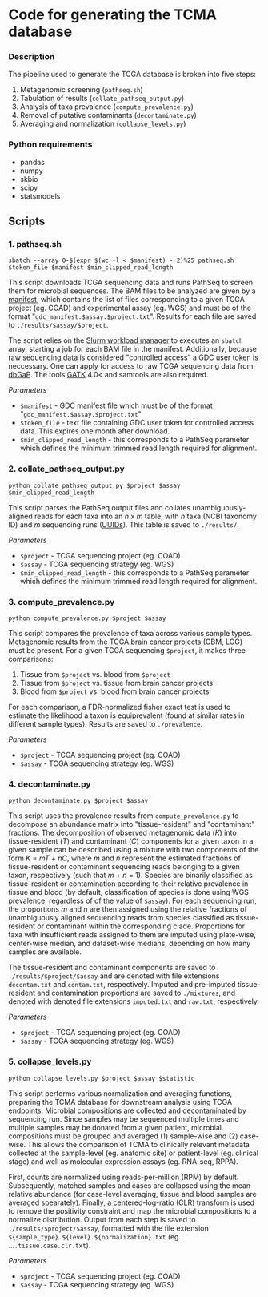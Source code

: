 # Code for generating the TCMA database

### Description

The pipeline used to generate the TCGA database is broken into five steps:

  1. Metagenomic screening (`pathseq.sh`)
  2. Tabulation of results (`collate_pathseq_output.py`)
  3. Analysis of taxa prevalence (`compute_prevalence.py`)
  4. Removal of putative contaminants (`decontaminate.py`)
  5. Averaging and normalization (`collapse_levels.py`)

### Python requirements

* pandas
* numpy
* skbio
* scipy
* statsmodels


## Scripts

### 1. pathseq.sh
~~~
sbatch --array 0-$(expr $(wc -l < $manifest) - 2)%25 pathseq.sh $token_file $manifest $min_clipped_read_length
~~~

This script downloads TCGA sequencing data and runs PathSeq to screen them for microbial sequences. The BAM files to be analyzed are given by a [manifest](https://docs.gdc.cancer.gov/Encyclopedia/pages/Manifest_File/), which contains the list of files corresponding to a given TCGA project (eg. COAD) and experimental assay (eg. WGS) and must be of the format "`gdc_manifest.$assay.$project.txt`". Results for each file are saved to `./results/$assay/$project`.

The script relies on the [Slurm workload manager](https://slurm.schedmd.com/documentation.html) to executes an `sbatch` array, starting a job for each BAM file in the manifest. Additionally, because raw sequencing data is considered "controlled access" a GDC user token is neccessary. One can apply for access to raw TCGA sequencing data from [dbGaP](https://www.ncbi.nlm.nih.gov/projects/gap/cgi-bin/study.cgi?study_id=phs000178.v1.p1). The tools [GATK](https://gatk.broadinstitute.org/hc/en-us) 4.0< and samtools are also required.

*Parameters*
  * `$manifest` - GDC manifest file which must be of the format "`gdc_manifest.$assay.$project.txt`"
  * `$token_file` - text file containing GDC user token for controlled access data. This expires one month after download.
  * `$min_clipped_read_length` - this corresponds to a PathSeq parameter which defines the minimum trimmed read length required for alignment.


### 2. collate_pathseq_output.py
~~~
python collate_pathseq_output.py $project $assay $min_clipped_read_length
~~~
This script parses the PathSeq output files and collates unambiguously-aligned reads for each taxa into an *n* x *m* table, with *n* taxa (NCBI taxonomy ID) and *m* sequencing runs ([UUIDs](https://docs.gdc.cancer.gov/Encyclopedia/pages/UUID/)). This table is saved to `./results/`.

*Parameters*
  * `$project` - TCGA sequencing project (eg. COAD)
  * `$assay` - TCGA sequencing strategy (eg. WGS)
  * `$min_clipped_read_length` - this corresponds to a PathSeq parameter which defines the minimum trimmed read length required for alignment.


### 3. compute_prevalence.py
~~~
python compute_prevalence.py $project $assay
~~~
This script compares the prevalence of taxa across various sample types. Metagenomic results from the TCGA brain cancer projects (GBM, LGG) must be present. For a given TCGA sequencing `$project`, it makes three comparisons:

  1. Tissue from `$project` vs. blood from `$project`
  2. Tissue from `$project` vs. tissue from brain cancer projects
  3. Blood from  `$project` vs. blood from brain cancer projects

For each comparison, a FDR-normalized fisher exact test is used to estimate the likelihood a taxon is equiprevalent (found at similar rates in different sample types). Results are saved to `./prevalence`.

*Parameters*
  * `$project` - TCGA sequencing project (eg. COAD)
  * `$assay` - TCGA sequencing strategy (eg. WGS)
  

### 4. decontaminate.py
~~~
python decontaminate.py $project $assay
~~~
This script uses the prevalence results from `compute_prevalence.py` to decompose an abundance matrix into "tissue-resident" and "contaminant" fractions. The decomposition of observed metagenomic data (*K*) into tissue-resident (*T*) and contaminant (*C*) components for a given taxon in a given sample can be described using a mixture with two components of the form *K* = *mT* + *nC*, where *m* and *n* represent the estimated fractions of tissue-resident or contaminant sequencing reads belonging to a given taxon, respectively (such that *m* + *n* = 1). Species are binarily classified as tissue-resident or contamination according to their relative prevalence in tissue and blood (by default, classification of species is done using WGS prevalence, regardless of of the value of `$assay`). For each sequencing run, the proportions *m* and *n* are then assigned using the relative fractions of unambiguously aligned sequencing reads from species classified as tissue-resident or contaminant within the corresponding clade. Proportions for taxa with insufficient reads assigned to them are imputed using plate-wise, center-wise median, and dataset-wise medians, depending on how many samples are available.

The tissue-resident and contaminant components are saved to `./results/$project/$assay` and are denoted with file extensions `decontam.txt` and `contam.txt`, respectively. Imputed and pre-imputed tissue-resident and contamination proportions are saved to `./mixtures`, and denoted with denoted file extensions `imputed.txt` and `raw.txt`, respectively.

*Parameters*
  * `$project` - TCGA sequencing project (eg. COAD)
  * `$assay` - TCGA sequencing strategy (eg. WGS)


### 5. collapse_levels.py
~~~
python collapse_levels.py $project $assay $statistic
~~~
This script performs various normalization and averaging functions, preparing the TCMA database for downstream analysis using TCGA endpoints.  Microbial compositions are collected and decontaminated by sequencing run. Since samples may be sequenced multiple times and multiple samples may be donated from a given patient, microbial compositions must be grouped and averaged (1) sample-wise and (2) case-wise. This allows the comparison of TCMA to clinically relevant metadata collected at the sample-level (eg. anatomic site) or patient-level (eg. clinical stage) and well as molecular expression assays (eg. RNA-seq, RPPA). 

First, counts are normalized using reads-per-million (RPM) by default. Subsequently, matched samples and cases are collapsed using the mean relative abundance (for case-level averaging, tissue and blood samples are averaged spearately). Finally, a centered-log-ratio (CLR) transform is used to remove the positivity constraint and map the microbial compositions to a normalize distribution. Output from each step is saved to  `./results/$project/$assay`, formatted with the file extension `${sample_type}.${level}.${normalization}.txt` (eg. ...`.tissue.case.clr.txt`).

*Parameters*
  * `$project` - TCGA sequencing project (eg. COAD)
  * `$assay` - TCGA sequencing strategy (eg. WGS)

